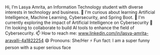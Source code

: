 Hi, I’m Lasya Amrita, an Information Technology student with diverse interests in technology and business.
👀 I'm curious about learning Artificial Intelligence, Machine Learning, Cybersecurity, and Spring Boot.
🌱 I'm currently exploring the impact of Artificial Intelligence on Cybersecurity
💞️ I’m looking to collaborate to build AI tools to enhance the field of Cybersecurity.
📫 How to reach me: www.linkedin.com/in/lasya-amrita-aravalli-4a1822254
😄 Pronouns: She/Her
⚡ Fun fact: I am a super funny person with a super serious face
